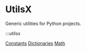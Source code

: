 # UtilsX

Generic utilities for Python projects.

:::utilsx

[Constants](constants.md)
[Dictionaries](dictionaries.md)
[Math](math.md)
